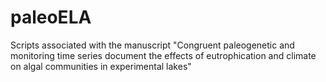 # paleoELA
Scripts associated with the manuscript "Congruent paleogenetic and monitoring time series document the effects of eutrophication and climate on algal communities in experimental lakes"
